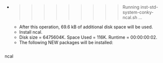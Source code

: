 * >>>>>>>>> Running inst-std-system-conky-ncal.sh ...
  * After this operation, 69.6 kB of additional disk space will be used.
  * Install ncal.
  * Disk size = 6475604K. Space Used = 116K. Runtime = 00:00:00:02.
  * The following NEW packages will be installed:
  ```bash
ncal
  ```
